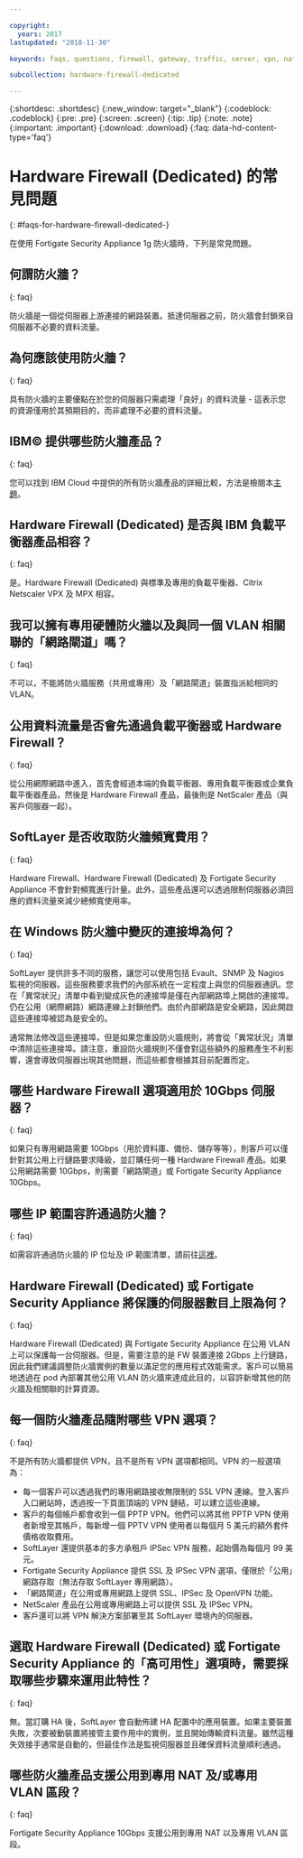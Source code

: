 ```yaml
---

copyright:
  years: 2017
lastupdated: "2018-11-30"

keywords: faqs, questions, firewall, gateway, traffic, server, vpn, nat

subcollection: hardware-firewall-dedicated

---
```


{:shortdesc: .shortdesc}
{:new_window: target="_blank"}
{:codeblock: .codeblock}
{:pre: .pre}
{:screen: .screen}
{:tip: .tip}
{:note: .note}
{:important: .important}
{:download: .download}
{:faq: data-hd-content-type='faq'}

# Hardware Firewall (Dedicated) 的常見問題
{: #faqs-for-hardware-firewall-dedicated-}

在使用 Fortigate Security Appliance 1g 防火牆時，下列是常見問題。

## 何謂防火牆？
{: faq}

防火牆是一個從伺服器上游連接的網路裝置。抵達伺服器之前，防火牆會封鎖來自伺服器不必要的資料流量。

## 為何應該使用防火牆？
{: faq}

具有防火牆的主要優點在於您的伺服器只需處理「良好」的資料流量 - 這表示您的資源僅用於其預期目的，而非處理不必要的資料流量。

## IBM© 提供哪些防火牆產品？
{: faq}

您可以找到 IBM Cloud 中提供的所有防火牆產品的詳細比較，方法是檢閱本[主題](/docs/infrastructure/fortigate-10g?topic=fortigate-10g-exploring-firewalls)。

## Hardware Firewall (Dedicated) 是否與 IBM 負載平衡器產品相容？
{: faq}

是。Hardware Firewall (Dedicated) 與標準及專用的負載平衡器、Citrix Netscaler VPX 及 MPX 相容。

## 我可以擁有專用硬體防火牆以及與同一個 VLAN 相關聯的「網路閘道」嗎？
{: faq}

不可以，不能將防火牆服務（共用或專用）及「網路閘道」裝置指派給相同的 VLAN。

## 公用資料流量是否會先通過負載平衡器或 Hardware Firewall？
{: faq}

從公用網際網路中進入，首先會經過本端的負載平衡器、專用負載平衡器或企業負載平衡器產品，然後是 Hardware Firewall 產品，最後則是 NetScaler 產品（與客戶伺服器一起）。

## SoftLayer 是否收取防火牆頻寬費用？
{: faq}

Hardware Firewall、Hardware Firewall (Dedicated) 及 Fortigate Security Appliance 不會針對頻寬進行計量。此外，這些產品還可以透過限制伺服器必須回應的資料流量來減少總頻寬使用率。

## 在 Windows 防火牆中變灰的連接埠為何？
{: faq}

SoftLayer 提供許多不同的服務，讓您可以使用包括 Evault、SNMP 及 Nagios 監視的伺服器。這些服務要求我們的內部系統在一定程度上與您的伺服器通訊。您在「異常狀況」清單中看到變成灰色的連接埠是僅在內部網路埠上開啟的連接埠。仍在公用（網際網路）網路連線上封鎖他們。由於內部網路是安全網路，因此開啟這些連接埠被認為是安全的。

通常無法修改這些連接埠，但是如果您重設防火牆規則，將會從「異常狀況」清單中清除這些連接埠。請注意，重設防火牆規則不僅會對這些額外的服務產生不利影響，還會導致伺服器出現其他問題，而這些都會根據其目前配置而定。

## 哪些 Hardware Firewall 選項適用於 10Gbps 伺服器？
{: faq}

如果只有專用網路需要 10Gbps（用於資料庫、備份、儲存等等），則客戶可以僅針對其公用上行鏈路要求降級，並訂購任何一種 Hardware Firewall 產品。如果公用網路需要 10Gbps，則需要「網路閘道」或 Fortigate Security Appliance 10Gbps。

## 哪些 IP 範圍容許通過防火牆？
{: faq}

如需容許通過防火牆的 IP 位址及 IP 範圍清單，請前往[這裡](/docs/infrastructure/hardware-firewall-dedicated?topic=hardware-firewall-dedicated-ibm-cloud-ip-ranges)。

##  Hardware Firewall (Dedicated) 或 Fortigate Security Appliance 將保護的伺服器數目上限為何？
{: faq}

Hardware Firewall (Dedicated) 與 Fortigate Security Appliance 在公用 VLAN 上可以保護每一台伺服器。但是，需要注意的是 FW 裝置連接 2Gbps 上行鏈路，因此我們建議調整防火牆實例的數量以滿足您的應用程式效能需求。客戶可以簡易地透過在 pod 內部署其他公用 VLAN 防火牆來達成此目的，以容許新增其他的防火牆及相關聯的計算資源。

## 每一個防火牆產品隨附哪些 VPN 選項？
{: faq}

不是所有防火牆都提供 VPN，且不是所有 VPN 選項都相同。VPN 的一般選項為：

* 每一個客戶可以透過我們的專用網路接收無限制的 SSL VPN 連線。登入客戶入口網站時，透過按一下頁面頂端的 VPN 鏈結，可以建立這些連線。
* 客戶的每個帳戶都會收到一個 PPTP VPN。他們可以將其他 PPTP VPN 使用者新增至其帳戶，每新增一個 PPTV VPN 使用者以每個月 5 美元的額外套件價格收取費用。
* SoftLayer 還提供基本的多方承租戶 IPSec VPN 服務，起始價為每個月 99 美元。
* Fortigate Security Appliance 提供 SSL 及 IPSec VPN 選項，僅限於「公用」網路存取（無法存取 SoftLayer 專用網路）。
* 「網路閘道」在公用或專用網路上提供 SSL、IPSec 及 OpenVPN 功能。
* NetScaler 產品在公用或專用網路上可以提供 SSL 及 IPSec VPN。
* 客戶還可以將 VPN 解決方案部署至其 SoftLayer 環境內的伺服器。

## 選取 Hardware Firewall (Dedicated) 或 Fortigate Security Appliance 的「高可用性」選項時，需要採取哪些步驟來運用此特性？
{: faq}

無。當訂購 HA 後，SoftLayer 會自動佈建 HA 配置中的應用裝置。如果主要裝置失敗，次要被動裝置將接管主要作用中的實例，並且開始傳輸資料流量。雖然這種失效接手通常是自動的，但最佳作法是監視伺服器並且確保資料流量順利通過。

## 哪些防火牆產品支援公用到專用 NAT 及/或專用 VLAN 區段？
{: faq}

Fortigate Security Appliance 10Gbps 支援公用到專用 NAT 以及專用 VLAN 區段。
